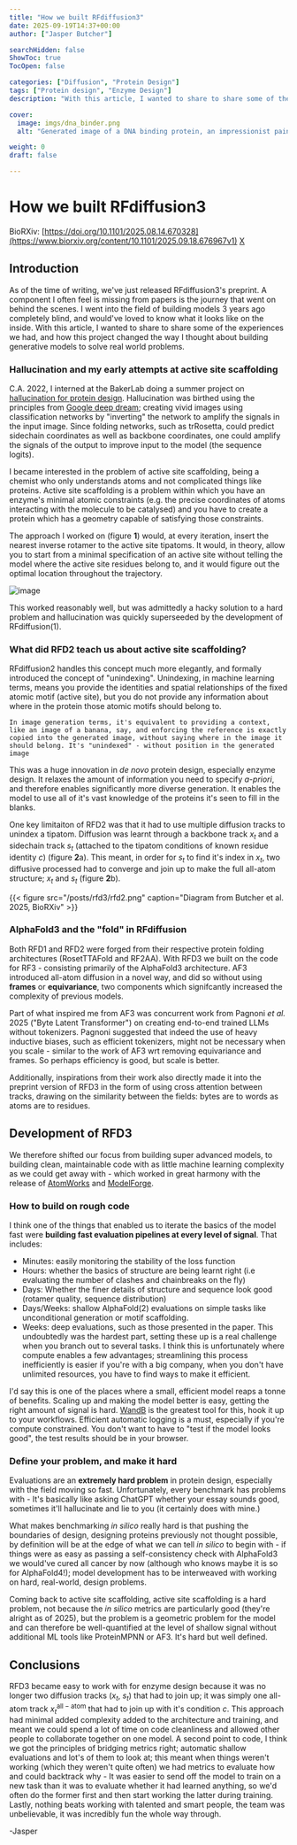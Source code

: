 ```yaml
---
title: "How we built RFdiffusion3"
date: 2025-09-19T14:37+00:00
author: ["Jasper Butcher"]

searchHidden: false
ShowToc: true
TocOpen: false

categories: ["Diffusion", "Protein Design"]
tags: ["Protein design", "Enzyme Design"]
description: "With this article, I wanted to share to share some of the experiences we had building RFD3, and how this project changed the way I thought about building generative models to solve real world problems."

cover:
  image: imgs/dna_binder.png
  alt: "Generated image of a DNA binding protein, an impressionist painting painted in the style of an exploding nebula"

weight: 0
draft: false

---
```


# How we built RFdiffusion3
BioRXiv: [https://doi.org/10.1101/2025.08.14.670328](https://www.biorxiv.org/content/10.1101/2025.09.18.676967v1)
[X](https://x.com/butcher_jasper/status/1968900323071713320)

## Introduction
As of the time of writing, we've just released RFdiffusion3's preprint. A component I often feel is missing from papers is the journey that went on behind the scenes. I went into the field of building models 3 years ago completely blind, and would've loved to know what it looks like on the inside. With this article, I wanted to share to share some of the experiences we had, and how this project changed the way I thought about building generative models to solve real world problems.

### Hallucination and my early attempts at active site scaffolding

C.A. 2022, I interned at the BakerLab doing a summer project on [hallucination for protein design](https://www.nature.com/articles/s41586-021-04184-w). Hallucination was birthed using the principles from [Google deep dream](https://research.google/blog/inceptionism-going-deeper-into-neural-networks/); creating vivid images using classification networks by "inverting" the network to amplify the signals in the input image. Since folding networks, such as trRosetta, could predict sidechain coordinates as well as backbone coordinates, one could amplify the signals of the output to improve input to the model (the sequence logits).

I became interested in the problem of active site scaffolding, being a chemist who only understands atoms and not complicated things like proteins. Active site scaffolding is a problem within which you have an enzyme's minimal atomic constraints (e.g. the precise coordinates of atoms interacting with the molecule to be catalysed) and you have to create a protein which has a geometry capable of satisfying those constraints.

The approach I worked on (figure **1**) would, at every iteration, insert the nearest inverse rotamer to the active site tipatoms. It would, in theory, allow you to start from a minimal specification of an active site without telling the model where the active site residues belong to, and it would figure out the optimal location throughout the trajectory.

![image](/posts/rfd3/inverse_rotamer_design.png)

This worked reasonably well, but was admittedly a hacky solution to a hard problem and hallucination was quickly superseeded by the development of RFdiffusion(1).

### What did RFD2 teach us about active site scaffolding?
RFdiffusion2 handles this concept much more elegantly, and formally introduced the concept of "unindexing". Unindexing, in machine learning terms, means you provide the identities and spatial relationships of the fixed atomic motif (active site), but you do not provide any information about where in the protein those atomic motifs should belong to.

`In image generation terms, it's equivalent to providing a context, like an image of a banana, say, and enforcing the reference is exactly copied into the generated image, without saying where in the image it should belong. It's "unindexed" - without position in the generated image`

This was a huge innovation in *de novo* protein design, especially enzyme design. It relaxes the amount of information you need to specify *a-priori*, and therefore enables significantly more diverse generation. It enables the model to use all of it's vast knowledge of the proteins it's seen to fill in the blanks.

One key limitaiton of RFD2 was that it had to use multiple diffusion tracks to unindex a tipatom. Diffusion was learnt through a backbone track $x_t$ and a sidechain track $s_t$ (attached to the tipatom conditions of known residue identity $c$) (figure **2**a). This meant, in order for $s_t$ to find it's index in $x_t$, two diffusive processed had to converge and join up to make the full all-atom structure; $x_t$ and $s_t$ (figure **2**b).

{{< figure src="/posts/rfd3/rfd2.png" caption="Diagram from Butcher et al. 2025, BioRXiv" >}}

### AlphaFold3 and the "fold" in RFdiffusion
Both RFD1 and RFD2 were forged from their respective protein folding architectures (RosetTTAFold and RF2AA). With RFD3 we built on the code for RF3 - consisting primarily of the AlphaFold3 architecture. AF3 introduced all-atom diffusion in a novel way, and did so without using **frames** or **equivariance**, two components which signifcantly increased the complexity of previous models.

Part of what inspired me from AF3 was concurrent work from Pagnoni *et al.* 2025 ("Byte Latent Transformer") on creating end-to-end trained LLMs without tokenizers. Pagnoni suggested that indeed the use of heavy inductive biases, such as efficient tokenizers, might not be necessary when you scale - similar to the work of AF3 wrt removing equivariance and frames. So perhaps efficiency is good, but scale is better.

Additionally, inspirations from their work also directly made it into the preprint version of RFD3 in the form of using cross attention between tracks, drawing on the similarity between the fields: bytes are to words as atoms are to residues. 
## Development of RFD3
We therefore shifted our focus from building super advanced models, to building clean, maintainable code with as little machine learning complexity as we could get away with - which worked in great harmony with the release of [AtomWorks](https://www.biorxiv.org/content/10.1101/2025.08.14.670328v1) and [ModelForge](https://github.com/RosettaCommons/modelforge).
### How to build on rough code
I think one of the things that enabled us to iterate the basics of the model fast were **building fast evaluation pipelines at every level of signal**. That includes:
- Minutes: easily monitoring the stability of the loss function
- Hours: whether the basics of structure are being learnt right (i.e evaluating the number of clashes and chainbreaks on the fly)
- Days: Whether the finer details of structure and sequence look good (rotamer quality, sequence distribution)
- Days/Weeks: shallow AlphaFold(2) evaluations on simple tasks like unconditional generation or motif scaffolding. 
- Weeks: deep evaluations, such as those presented in the paper. This undoubtedly was the hardest part, setting these up is a real challenge when you branch out to several tasks.
I think this is unfortunately where compute enables a few advantages; streamlining this process inefficiently is easier if you're with a big company, when you don't have unlimited resources, you have to find ways to make it efficient.

I'd say this is one of the places where a small, efficient model reaps a tonne of benefits. Scaling up and making the model better is easy, getting the right amount of signal is hard. [WandB](wandb.ai) is the greatest tool for this, hook it up to your workflows. Efficient automatic logging is a must, especially if you're compute constrained. You don't want to have to "test if the model looks good", the test results should be in your browser.
### Define your problem, and make it hard
Evaluations are an **extremely hard problem** in protein design, especially with the field moving so fast. Unfortunately, every benchmark has problems with  - It's basically like asking ChatGPT whether your essay sounds good, sometimes it'll hallucinate and lie to you (it certainly does with mine.)

What makes benchmarking *in silico* really hard is that pushing the boundaries of design, designing proteins previously not thought possible, by definition will be at the edge of what we can tell *in silico* to begin with - if things were as easy as passing a self-consistency check with AlphaFold3 we would've cured all cancer by now (although who knows maybe it is so for AlphaFold4!); model development has to be interweaved with working on hard, real-world, design problems.

Coming back to active site scaffolding, active site scaffolding is a hard problem, not because the *in silico* metrics are particularly good (they're alright as of 2025), but the problem is a geometric problem for the model and can therefore be well-quantified at the level of shallow signal without additional ML tools like ProteinMPNN or AF3. It's hard but well defined.
## Conclusions
RFD3 became easy to work with for enzyme design because it was no longer two diffusion tracks ($x_t$, $s_t$) that had to join up; it was simply one all-atom track $x_t^{\mathrm{all-atom}}$ that had to join up with it's condition $c$. This approach had minimal added complexity added to the architecture and training, and meant we could spend a lot of time on code cleanliness and allowed other people to collaborate together on one model. A second point to code, I think we got the principles of bridging metrics right; automatic shallow evaluations and lot's of them to look at; this meant when things weren't working (which they weren't quite often) we had metrics to evaluate how and could backtrack why - It was easier to send off the model to train on a new task than it was to evaluate whether it had learned anything, so we'd often do the former first and then start working the latter during training. Lastly, nothing beats working with talented and smart people, the team was unbelievable, it was incredibly fun the whole way through.

-Jasper
